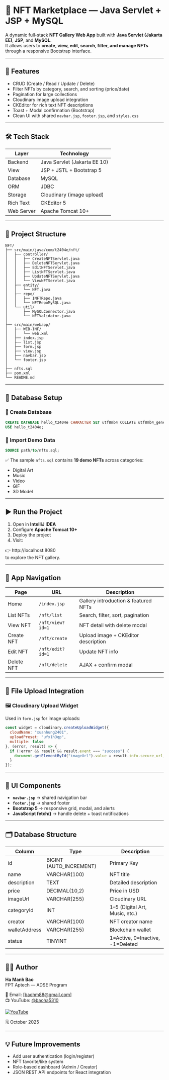 # 🎨 NFT Marketplace — Java Servlet + JSP + MySQL

A dynamic full-stack **NFT Gallery Web App** built with **Java Servlet (Jakarta EE)**, **JSP**, and **MySQL**.  
It allows users to **create, view, edit, search, filter, and manage NFTs** through a responsive Bootstrap interface.

---

## 🚀 Features

- CRUD (Create / Read / Update / Delete)
- Filter NFTs by category, search, and sorting (price/date)
- Pagination for large collections
- Cloudinary image upload integration
- CKEditor for rich text NFT descriptions
- Toast + Modal confirmation (Bootstrap)
- Clean UI with shared `navbar.jsp`, `footer.jsp`, and `styles.css`

---

## 🛠️ Tech Stack

| Layer | Technology |
|--------|-------------|
| Backend | Java Servlet (Jakarta EE 10) |
| View | JSP + JSTL + Bootstrap 5 |
| Database | MySQL |
| ORM | JDBC |
| Storage | Cloudinary (image upload) |
| Rich Text | CKEditor 5 |
| Web Server | Apache Tomcat 10+ |

---

## 🧩 Project Structure

```
NFT/
├── src/main/java/com/t2404e/nft/
│   ├── controller/
│   │   ├── CreateNFTServlet.java
│   │   ├── DeleteNFTServlet.java
│   │   ├── EditNFTServlet.java
│   │   ├── ListNFTServlet.java
│   │   ├── UpdateNFTServlet.java
│   │   └── ViewNFTServlet.java
│   ├── entity/
│   │   └── NFT.java
│   ├── repo/
│   │   ├── INFTRepo.java
│   │   └── NFTRepoMySQL.java
│   └── util/
│       ├── MySQLConnector.java
│       └── NFTValidator.java
│
├── src/main/webapp/
│   ├── WEB-INF/
│   │   └── web.xml
│   ├── index.jsp
│   ├── list.jsp
│   ├── form.jsp
│   ├── view.jsp
│   ├── navbar.jsp
│   └── footer.jsp
│
├── nfts.sql
├── pom.xml
└── README.md
```

---

## 🧪 Database Setup

### 📘 Create Database
```sql
CREATE DATABASE hello_t2404e CHARACTER SET utf8mb4 COLLATE utf8mb4_general_ci;
USE hello_t2404e;
```

### 📗 Import Demo Data
```sql
SOURCE path/to/nfts.sql;
```

✅ The sample `nfts.sql` contains **19 demo NFTs** across categories:
- Digital Art  
- Music  
- Video  
- GIF  
- 3D Model
---

## ▶️ Run the Project

1. Open in **IntelliJ IDEA**  
2. Configure **Apache Tomcat 10+**  
3. Deploy the project  
4. Visit:

👉 http://localhost:8080  
to explore the NFT gallery.

---

## 🧭 App Navigation

| Page | URL | Description |
|------|-----|--------------|
| Home | `/index.jsp` | Gallery introduction & featured NFTs |
| List NFTs | `/nft/list` | Search, filter, sort, pagination |
| View NFT | `/nft/view?id=1` | NFT detail with delete modal |
| Create NFT | `/nft/create` | Upload image + CKEditor description |
| Edit NFT | `/nft/edit?id=1` | Update NFT info |
| Delete NFT | `/nft/delete` | AJAX + confirm modal |

---

## 💾 File Upload Integration

### 🖼️ Cloudinary Upload Widget
Used in `form.jsp` for image uploads:
```js
const widget = cloudinary.createUploadWidget({
  cloudName: "xuanhung2401",
  uploadPreset: "ufx1h3qp",
  multiple: false
}, (error, result) => {
  if (!error && result && result.event === "success") {
    document.getElementById("imageUrl").value = result.info.secure_url;
  }
});
```

---

## 🧱 UI Components

- **`navbar.jsp`** → shared navigation bar  
- **`footer.jsp`** → shared footer   
- **Bootstrap 5** → responsive grid, modal, and alerts  
- **JavaScript fetch()** → handle delete + toast notifications

---

## 🗂️ Database Structure

| Column | Type | Description |
|--------|------|--------------|
| id | BIGINT (AUTO_INCREMENT) | Primary Key |
| name | VARCHAR(100) | NFT title |
| description | TEXT | Detailed description |
| price | DECIMAL(10,2) | Price in USD |
| imageUrl | VARCHAR(255) | Cloudinary URL |
| categoryId | INT | 1–5 (Digital Art, Music, etc.) |
| creator | VARCHAR(100) | NFT creator name |
| walletAddress | VARCHAR(255) | Blockchain wallet |
| status | TINYINT | 1=Active, 0=Inactive, -1=Deleted |

---

## 👨‍💻 Author

**Ha Manh Bao**  
FPT Aptech — ADSE Program  

📧 Email: [baohm88@gmail.com]  
📺 YouTube: [@baoha5310](https://www.youtube.com/@baoha5310)

[![YouTube](https://img.shields.io/badge/YouTube-Subscribe-red?logo=youtube&logoColor=white)](https://www.youtube.com/@baoha5310)

🗓️ October 2025

---

## 💡 Future Improvements

- Add user authentication (login/register)
- NFT favorite/like system
- Role-based dashboard (Admin / Creator)
- JSON REST API endpoints for React integration
